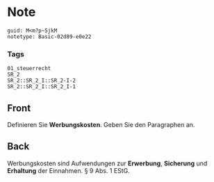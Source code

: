 # Note
```
guid: M<m?p~5jkM
notetype: Basic-02d89-e0e22
```

### Tags
```
01_steuerrecht
SR_2
SR_2::SR_2_I::SR_2-I-2
SR_2::SR_2_I::SR_2_I-1
```

## Front
Definieren Sie <b>Werbungskosten</b>. Geben Sie den Paragraphen an.

## Back
Werbungskosten sind Aufwendungen zur <b>Erwerbung</b>,
<b>Sicherung</b> und <b>Erhaltung</b> der Einnahmen. § 9 Abs. 1
EStG.
